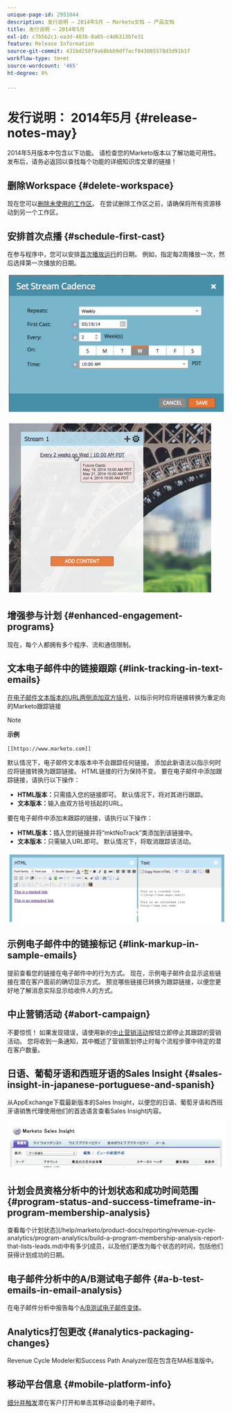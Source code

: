 ```yaml
---
unique-page-id: 2951044
description: 发行说明 — 2014年5月 — Marketo文档 — 产品文档
title: 发行说明 — 2014年5月
exl-id: c7b5b2c1-ea3d-483b-8a65-c4d6313bfe31
feature: Release Information
source-git-commit: 431bd258f9a68bbb9df7acf043085578d3d91b1f
workflow-type: tm+mt
source-wordcount: '465'
ht-degree: 0%

---
```


# 发行说明： 2014年5月 {#release-notes-may}

2014年5月版本中包含以下功能。 请检查您的Marketo版本以了解功能可用性。 发布后，请务必返回以查找每个功能的详细知识库文章的链接！

## 删除Workspace {#delete-workspace}

现在您可以[删除未使用的工作区](/help/marketo/product-docs/administration/workspaces-and-person-partitions/delete-a-workspace.md)。 在尝试删除工作区之前，请确保将所有资源移动到另一个工作区。

## 安排首次点播 {#schedule-first-cast}

在参与程序中，您可以安排[首次播放运行](/help/marketo/product-docs/email-marketing/drip-nurturing/engagement-program-streams/set-stream-cadence.md)的日期。 例如，指定每2周播放一次，然后选择第一次播放的日期。

![](assets/image2014-9-22-11-3a57-3a36.png)

![](assets/image2014-9-22-11-3a57-3a54.png)

## 增强参与计划 {#enhanced-engagement-programs}

现在，每个人都拥有多个程序、流和通信限制。

## 文本电子邮件中的链接跟踪 {#link-tracking-in-text-emails}

[在电子邮件文本版本的URL两侧添加双方括号](/help/marketo/product-docs/email-marketing/general/functions-in-the-editor/add-tracked-links-to-a-text-email.md)，以指示何时应将链接转换为重定向的Marketo跟踪链接

>[!NOTE]
>
>**示例**
>
>`[[https://www.marketo.com]]`

默认情况下，电子邮件文本版本中不会跟踪任何链接。 添加此新语法以指示何时应将链接转换为跟踪链接。 HTML链接的行为保持不变。  要在电子邮件中添加跟踪链接，请执行以下操作：

* **HTML版本：**&#x200B;只需插入您的链接即可。 默认情况下，将对其进行跟踪。
* **文本版本：**&#x200B;输入由双方括号括起的URL。

要在电子邮件中添加未跟踪的链接，请执行以下操作：

* **HTML版本：**&#x200B;插入您的链接并将“mktNoTrack”类添加到该链接中。
* **文本版本：**&#x200B;只需输入URL即可。 默认情况下，将取消跟踪该活动。

![](assets/image2014-9-22-12-3a1-3a34.png)

## 示例电子邮件中的链接标记 {#link-markup-in-sample-emails}

提前查看您的链接在电子邮件中的行为方式。 现在，示例电子邮件会显示这些链接在潜在客户面前的确切显示方式。 预览哪些链接已转换为跟踪链接，以便您更好地了解消息实际显示给收件人的方式。

## 中止营销活动 {#abort-campaign}

不要惊慌！ 如果发现错误，请使用新的[中止营销活动](/help/marketo/product-docs/core-marketo-concepts/smart-campaigns/using-smart-campaigns/abort-a-smart-campaign.md)按钮立即停止其跟踪的营销活动。 您将收到一条通知，其中概述了营销策划停止时每个流程步骤中待定的潜在客户数量。

## 日语、葡萄牙语和西班牙语的Sales Insight {#sales-insight-in-japanese-portuguese-and-spanish}

从AppExchange下载最新版本的Sales Insight，以便您的日语、葡萄牙语和西班牙语销售代理使用他们的首选语言查看Sales Insight内容。

![](assets/image2014-9-22-12-3a2-3a12.png)

## 计划会员资格分析中的计划状态和成功时间范围 {#program-status-and-success-timeframe-in-program-membership-analysis}

查看每个计划状态](/help/marketo/product-docs/reporting/revenue-cycle-analytics/program-analytics/build-a-program-membership-analysis-report-that-lists-leads.md)中有多少[成员，以及他们更改为每个状态的时间，包括他们获得计划成功的日期。

## 电子邮件分析中的A/B测试电子邮件 {#a-b-test-emails-in-email-analysis}

在电子邮件分析中报告每个[A/B测试电子邮件变体](/help/marketo/product-docs/reporting/revenue-cycle-analytics/email-analysis/build-an-email-analysis-report-that-shows-program-information.md)。

## Analytics打包更改 {#analytics-packaging-changes}

Revenue Cycle Modeler和Success Path Analyzer现在包含在MA标准版中。

## 移动平台信息 {#mobile-platform-info}

[细分并触发](/help/marketo/product-docs/reporting/basic-reporting/report-activity/build-a-people-performance-report-with-mobile-platform-columns.md)潜在客户打开和单击其移动设备的电子邮件。
